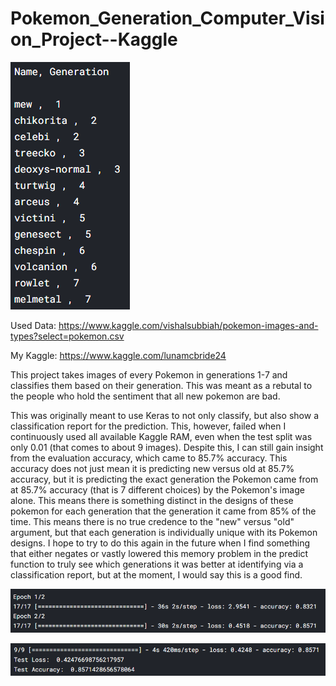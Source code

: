 # Pokemon_Generation_Computer_Vision_Project--Kaggle

![BoarderPokemon](https://github.com/Luna-McBride/Kaggle_Personal_Projects/blob/master/Computer%20Vision/Pokemon_Generation_Computer_Vision_Project/Pokemon.png)

Used Data: https://www.kaggle.com/vishalsubbiah/pokemon-images-and-types?select=pokemon.csv

My Kaggle: https://www.kaggle.com/lunamcbride24

This project takes images of every Pokemon in generations 1-7 and classifies them based on their generation. This was meant as a rebutal to the people who hold the sentiment that all new pokemon are bad.

This was originally meant to use Keras to not only classify, but also show a classification report for the prediction. This, however, failed when I continuously used all available Kaggle RAM, even when the test split was only 0.01 (that comes to about 9 images). Despite this, I can still gain insight from the evaluation accuracy, which came to 85.7% accuracy. This accuracy does not just mean it is predicting new versus old at 85.7% accuracy, but it is predicting the exact generation the Pokemon came from at 85.7% accuracy (that is 7 different choices) by the Pokemon's image alone. This means there is something distinct in the designs of these pokemon for each generation that the generation it came from 85% of the time. This means there is no true credence to the "new" versus "old" argument, but that each generation is individually unique with its Pokemon designs. I hope to try to do this again in the future when I find something that either negates or vastly lowered this memory problem in the predict function to truly see which generations it was better at identifying via a classification report, but at the moment, I would say this is a good find.

![Train](https://github.com/Luna-McBride/Kaggle_Personal_Projects/blob/master/Computer%20Vision/Pokemon_Generation_Computer_Vision_Project/Training.png)

![Train](https://github.com/Luna-McBride/Kaggle_Personal_Projects/blob/master/Computer%20Vision/Pokemon_Generation_Computer_Vision_Project/Testing.png)
